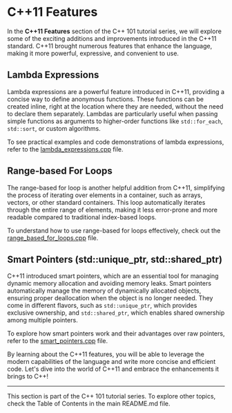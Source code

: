 # C++11 Features

In the **C++11 Features** section of the C++ 101 tutorial series, we will explore some of the exciting additions and improvements introduced in the C++11 standard. C++11 brought numerous features that enhance the language, making it more powerful, expressive, and convenient to use.

## Lambda Expressions

Lambda expressions are a powerful feature introduced in C++11, providing a concise way to define anonymous functions. These functions can be created inline, right at the location where they are needed, without the need to declare them separately. Lambdas are particularly useful when passing simple functions as arguments to higher-order functions like `std::for_each`, `std::sort`, or custom algorithms.

To see practical examples and code demonstrations of lambda expressions, refer to the [lambda_expressions.cpp](lambda_expressions.cpp) file.

## Range-based For Loops

The range-based for loop is another helpful addition from C++11, simplifying the process of iterating over elements in a container, such as arrays, vectors, or other standard containers. This loop automatically iterates through the entire range of elements, making it less error-prone and more readable compared to traditional index-based loops.

To understand how to use range-based for loops effectively, check out the [range_based_for_loops.cpp](range_based_for_loops.cpp) file.

## Smart Pointers (std::unique_ptr, std::shared_ptr)

C++11 introduced smart pointers, which are an essential tool for managing dynamic memory allocation and avoiding memory leaks. Smart pointers automatically manage the memory of dynamically allocated objects, ensuring proper deallocation when the object is no longer needed. They come in different flavors, such as `std::unique_ptr`, which provides exclusive ownership, and `std::shared_ptr`, which enables shared ownership among multiple pointers.

To explore how smart pointers work and their advantages over raw pointers, refer to the [smart_pointers.cpp](smart_pointers.cpp) file.

By learning about the C++11 features, you will be able to leverage the modern capabilities of the language and write more concise and efficient code. Let's dive into the world of C++11 and embrace the enhancements it brings to C++!

---
This section is part of the C++ 101 tutorial series. To explore other topics, check the Table of Contents in the main README.md file.